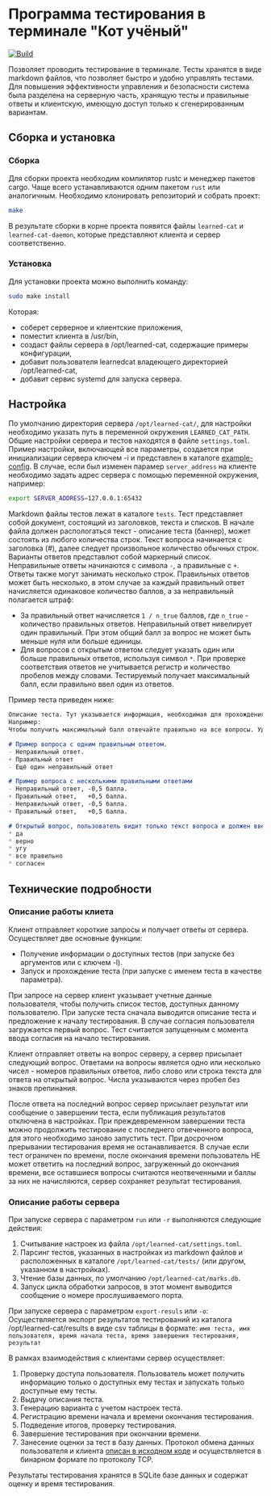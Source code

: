# Программа тестирования в терминале "Кот учёный"

[![Build](https://github.com/dovydenkovas/learned-cat/actions/workflows/rust.yml/badge.svg)](https://github.com/dovydenkovas/learned-cat/actions/workflows/rust.yml)

Позволяет проводить тестирование в терминале. Тесты хранятся в виде markdown файлов, что позволяет быстро и удобно управлять тестами.
Для повышения эффективности управления и безопасности система была разделена на серверную часть, хранящую тесты и правильные ответы и клиентскую, имеющую доступ только к сгенерированным вариантам.

## Сборка и  установка
### Сборка
Для сборки проекта необходим компилятор rustc и менеджер пакетов cargo. Чаще всего устанавливаются одним пакетом `rust` или аналогичным.
Необходимо клонировать репозиторий и собрать проект:

```bash
make
```

В результате сборки в корне проекта появятся файлы
`learned-cat` и `learned-cat-daemon`,
которые представляют клиента и сервер соответственно.

### Установка
Для установки проекта можно выполнить команду:

```bash
sudo make install
```

Которая:
* соберет серверное и клиентские приложения,
* поместит клиента в /usr/bin,
* создаст файлы сервера в /opt/learned-cat, содержащие примеры конфигурации,
* добавит пользователя learnedcat владеющего директорией /opt/learned-cat,
* добавит сервис systemd для запуска сервера.


## Настройка
По умолчанию директория сервера `/opt/learned-cat/`, для настройки необходимо указать путь в переменной окружения `LEARNED_CAT_PATH`.
Общие настройки сервера и тестов находятся в файле `settings.toml`. Пример настройки, включающей все параметры, создается при инициализации сервера ключем -i и представлен в каталоге [example-config](example-config/settings.toml).
В случае, если был изменен парамер `server_address` на клиенте необходимо задать адрес сервера с помощью переменной
окружения, например:

```sh
export SERVER_ADDRESS=127.0.0.1:65432
```

Markdown файлы тестов лежат в каталоге `tests`. Тест представляет собой документ, состоящий из заголовков, текста и списков. В начале файла должен распологаться текст - описание теста (баннер), может состоять из любого количества строк. Текст вопроса начинается с заголовка (#), далее следует произвольное количество обычных строк. Варианты ответов представлют собой маркерный список.
Неправильные ответы начинаются с символа `-`, а правильные с `+`. Ответы также могут занимать несколько строк.
Правильных ответов может быть несколько, в этом случае за каждый правильный ответ начисляется одинаковое количество баллов, а за неправильный полагается штраф:
* За правильный ответ начисляется `1 / n_true` баллов, где `n_true` - количество правильных ответов.
Неправильный ответ нивелирует один правильный. При этом общий балл за вопрос не может быть меньше нуля или больше единицы.
* Для вопросов с открытым ответом следует указать один или больше правильных ответов, используя символ `*`.
При проверке соответствия ответов не учитывается регистр и количество пробелов между словами. Тестируемый получает максимальный балл, если правильно ввел один из ответов.


Пример теста приведен ниже:

```markdown
Описание теста. Тут указывается информация, необходимая для прохождения теста.
Например:
Чтобы получить максимальный балл отвечайте правильно на все вопросы. Удачи!

# Пример вопроса с одним правильным ответом.
- Неправильный ответ.
+ Правильный ответ
- Ещё один неправильный ответ

# Пример вопроса с несколькими правильными ответами
- Неправильный ответ, -0,5 балла.
+ Правильный ответ,   +0,5 балла.
- Неправильный ответ, -0,5 балла.
+ Правильный ответ,   +0,5 балла.

# Открытый вопрос, пользователь видит только текст вопроса и должен ввести один из ответов, перечисленных ниже.
* да
* верно
* угу
* все правильно
* согласен
```


## Технические подробности
### Описание работы клиета
Клиент отправляет короткие запросы и получает ответы от сервера. Осуществляет
две основные функции:
* Получение информации о доступных тестов (при запуске без аргументов или с ключем -l).
* Запуск и прохождение теста (при запуске с именем теста в качестве параметра).

При запросе на сервер клиент указывает учетные данные пользователя, чтобы
получить список тестов, доступных данному пользователю.
При запуске теста сначала выводится описание теста и предложение к началу
тестирования. В случае согласия пользователя загружается первый вопрос.
Тест считается запущенным с момента ввода согласия на начало тестирования.

Клиент отправляет ответы на вопрос серверу, а сервер присылает следующий вопрос.
Ответами на вопросы является одно или несколько чисел - номеров правильных ответов,
либо слово или строка текста для ответа на открытый вопрос. Числа указываются через пробел без знаков препинания.

После ответа на последний вопрос сервер присылает результат или сообщение о
завершении теста, если публикация результатов отключена в настройках.
При преждевременном завершении теста можно продолжить тестирование с последнего
отвеченного вопроса, для этого необходимо заново запустить тест.
При досрочном прерывании тестирования время не останавливается. В случае если
тест ограничен по времени, после окончания времени пользователь НЕ может ответить
на последний вопрос, загруженный до окончания времени, все оставшиеся вопросы
считаются неотвеченными и баллы за них не начисляются, сервер сохраняет результат
тестирования.

### Описание работы сервера
При запуске сервера с параметром `run` или `-r` выполняются следующие действия:
1. Считывание настроек из файла `/opt/learned-cat/settings.toml`.
2. Парсинг тестов, указанных в настройках из markdown файлов и расположенных в каталоге `/opt/learned-cat/tests/` (или другом, указанном в настройках).
3. Чтение базы данных, по умолчанию `/opt/learned-cat/marks.db`.
4. Запуск цикла обработки запросов, в этот момент выводится сообщение о номере прослушиваемого порта.

При запуске сервера с параметром `export-resuls` или `-o`:
Осуществляется экспорт результатов тестирований из каталога /opt/learned-cat/results в виде csv таблицы в формате:
`имя теста, имя пользователя, время начала теста, время завершения тестирования, результат`

В рамках взаимодействия с клиентами сервер осуществляет:
1. Проверку доступа пользователя. Пользователь может получить информацию только
о доступных ему тестах и запускать только доступные ему тесты.
2. Выдачу описания теста.
3. Генерацию варианта с учетом настроек теста.
4. Регистрацию времени начала и времени окончания тестирования.
5. Подведение итогов, проверку тестирования.
6. Завершение тестирования при окончании времени.
7. Занесение оценки за тест в базу данных.
Протокол обмена данных пользователя и клиента [описан в исходном коде](src/network/mod.rs) и осуществляется в бинарном формате по протоколу TCP.

Результаты тестирования хранятся в SQLite базе данных и содержат оценку и время тестирования.

